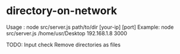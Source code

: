 # directory-on-network

Usage  : node src/server.js path/to/dir [your-ip] [port]
Example: node src/server.js /home/usr/Desktop 192.168.1.8 3000

TODO: 
    Input check
    Remove directories as files